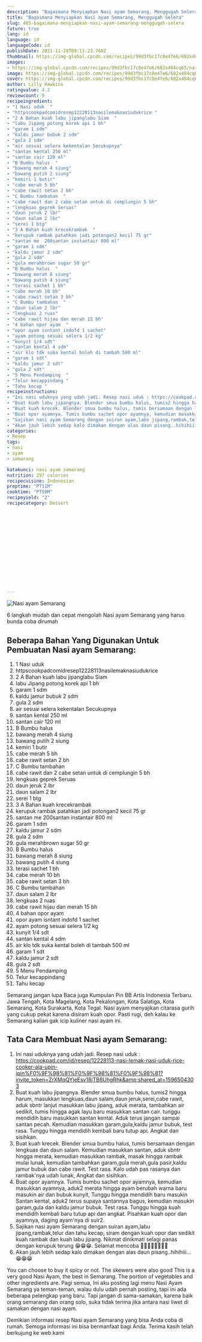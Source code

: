 ```yaml
---
description: "Bagaimana Menyiapkan Nasi ayam Semarang, Menggugah Selera"
title: "Bagaimana Menyiapkan Nasi ayam Semarang, Menggugah Selera"
slug: 465-bagaimana-menyiapkan-nasi-ayam-semarang-menggugah-selera
future: true
lang: id
language: id
languageCode: id
publishDate: 2021-11-28T09:11:23.760Z 
thumbnail: https://img-global.cpcdn.com/recipes/99d3fbc17c8e47e6/682x484cq65/nasi-ayam-semarang-foto-resep-utama.png
images:
- https://img-global.cpcdn.com/recipes/99d3fbc17c8e47e6/682x484cq65/nasi-ayam-semarang-foto-resep-utama.png
image: https://img-global.cpcdn.com/recipes/99d3fbc17c8e47e6/682x484cq65/nasi-ayam-semarang-foto-resep-utama.png
cover: https://img-global.cpcdn.com/recipes/99d3fbc17c8e47e6/682x484cq65/nasi-ayam-semarang-foto-resep-utama.png
author: Lilly Hawkins
ratingvalue: 4.2
reviewcount: 9
recipeingredient:
- "1 Nasi uduk  "
- "httpscookpadcomidresep12228113nasilemaknasiudukrice "
- "2 A Bahan kuah labu jipanglabu Siam  "
- "labu Jipang potong korek api 1 bh"
- "garam 1 sdm"
- "kaldu jamur bubuk 2 sdm"
- "gula 2 sdm"
- "air sesuai selera kekentalan Secukupnya"
- "santan kental 250 ml"
- "santan cair 120 ml"
- "B Bumbu halus  "
- "bawang merah 4 siung"
- "bawang putih 2 siung"
- "kemiri 1 butir"
- "cabe merah 5 bh"
- "cabe rawit setan 2 bh"
- "C Bumbu tambahan  "
- "cabe rawit dan 2 cabe setan untuk di cemplungin 5 bh"
- "lengkuas geprek Seruas"
- "daun jeruk 2 lbr"
- "daun salam 2 lbr"
- "serei 1 btg"
- "3 A Bahan kuah krecekrambak  "
- "kerupuk rambak patahkan jadi potongan2 kecil 75 gr"
- "santan me  200santan instantair 800 ml"
- "garam 1 sdm"
- "kaldu jamur 2 sdm"
- "gula 2 sdm"
- "gula merahbrown sugar 50 gr"
- "B Bumbu halus  "
- "bawang merah 8 siung"
- "bawang putih 4 siung"
- "terasi sachet 1 bh"
- "cabe merah 10 bh"
- "cabe rawit setan 3 bh"
- "C Bumbu tambahan  "
- "daun salam 2 lbr"
- "lengkuas 2 ruas"
- "cabe rawit hijau dan merah 15 bh"
- "4 bahan opor ayam  "
- "opor ayam isntant indofd 1 sachet"
- "ayam potong sesuai selera 1/2 kg"
- "kunyit 1/4 sdt"
- "santan kental 4 sdm"
- "air klo tdk suka kental boleh di tambah 500 ml"
- "garam 1 sdt"
- "kaldu jamur 2 sdt"
- "gula 2 sdt"
- "5 Menu Pendamping  "
- "Telur kecappindang "
- "Tahu kecap "
recipeinstructions:
- "Ini nasi uduknya yang udah jadi. Resep nasi uduk : https://cookpad.com/id/resep/12228113-nasi-lemak-nasi-uduk-rice-cooker-ala-upin-ipin%F0%9F%98%81%F0%9F%98%81%F0%9F%98%81?invite_token=ZrXMqQYjeEsv18jTB6UhgRhk&amp;shared_at=1596504303"
- "Buat kuah labu jipangnya. Blender smua bumbu halus, tumis2 hingga harum, masukkan lengkuas,daun salam,daun jeruk,serei,cabe rawit, aduk sbntr lanjut masukkan labu jipang, aduk merata, tambahkan air sedikit, tumis hingga agak layu baru masukkan santan cair. tunggu mendidih baru masukkan santan kental. Aduk terus jangan sampai santan pecah. Kemudian masukkan garam,gula,kaldu jamur bubuk, test rasa. Tunggu hingga mendidih kembali baru tutup api. Angkat dan sisihkan."
- "Buat kuah krecek. Blender smua bumbu halus, tumis bersamaan dengan lengkuas dan daun salam. Kemudian masukkan santan, aduk sbntr hingga merata, kemudian masukkan rambak, masak hingga rambak mulai lunak, kemudian tambahkan garam,gula merah,gula pasir,kaldu jamur bubuk dan cabe rawit. Test rasa. Kalo udah pas rasanya dan rambak&#39;nya udah lunak, Angkat dan sisihkan."
- "Buat opor ayamnya. Tumis bumbu sachet opor ayamnya, kemudian masukkan ayamnya, aduk2 merata hingga ayam berubah warna baru masukin air dan bubuk kunyit, Tunggu hingga mendidih baru masukin Santan kental, aduk2 terus supaya santannya bagus, kemudian masukin garam,gula dan kaldu jamur bubuk. Test rasa. Tunggu hingga kuah mendidih kembali baru tutup api dan angkat. Pisahkan kuah opor dan ayamnya, daging ayam&#39;nya di suir2."
- "Sajikan nasi ayam Semarang dengan suiran ayam,labu jipang,rambak,telur dan tahu kecap, siram dengan kuah opor dan sedikit kuah rambak dan kuah labu jipang. Nikmat dinikmati selagi panas dengan kerupuk terung 😁😁😁. Selamat mencoba 🙏🙏🤗🤗🥰🥰💪💪"
- "Akan jauh lebih sedap kalo dimakan dengan alas daun pisang..hihihiii...😁😁😁"
categories:
- Resep
tags:
- nasi
- ayam
- semarang

katakunci: nasi ayam semarang 
nutrition: 297 calories
recipecuisine: Indonesian
preptime: "PT11M"
cooktime: "PT50M"
recipeyield: "2"
recipecategory: Dessert


     
    
    
    
    
    
    
    
    
    
    
      
    
---
```



![Nasi ayam Semarang](https://img-global.cpcdn.com/recipes/99d3fbc17c8e47e6/682x484cq65/nasi-ayam-semarang-foto-resep-utama.png)

6 langkah mudah dan cepat mengolah  Nasi ayam Semarang yang harus bunda coba dirumah

<!--inarticleads1-->

## Beberapa Bahan Yang Digunakan Untuk Pembuatan Nasi ayam Semarang:

1. 1 Nasi uduk  
1. httpscookpadcomidresep12228113nasilemaknasiudukrice 
1. 2 A Bahan kuah labu jipanglabu Siam  
1. labu Jipang potong korek api 1 bh
1. garam 1 sdm
1. kaldu jamur bubuk 2 sdm
1. gula 2 sdm
1. air sesuai selera kekentalan Secukupnya
1. santan kental 250 ml
1. santan cair 120 ml
1. B Bumbu halus  
1. bawang merah 4 siung
1. bawang putih 2 siung
1. kemiri 1 butir
1. cabe merah 5 bh
1. cabe rawit setan 2 bh
1. C Bumbu tambahan  
1. cabe rawit dan 2 cabe setan untuk di cemplungin 5 bh
1. lengkuas geprek Seruas
1. daun jeruk 2 lbr
1. daun salam 2 lbr
1. serei 1 btg
1. 3 A Bahan kuah krecekrambak  
1. kerupuk rambak patahkan jadi potongan2 kecil 75 gr
1. santan me  200santan instantair 800 ml
1. garam 1 sdm
1. kaldu jamur 2 sdm
1. gula 2 sdm
1. gula merahbrown sugar 50 gr
1. B Bumbu halus  
1. bawang merah 8 siung
1. bawang putih 4 siung
1. terasi sachet 1 bh
1. cabe merah 10 bh
1. cabe rawit setan 3 bh
1. C Bumbu tambahan  
1. daun salam 2 lbr
1. lengkuas 2 ruas
1. cabe rawit hijau dan merah 15 bh
1. 4 bahan opor ayam  
1. opor ayam isntant indofd 1 sachet
1. ayam potong sesuai selera 1/2 kg
1. kunyit 1/4 sdt
1. santan kental 4 sdm
1. air klo tdk suka kental boleh di tambah 500 ml
1. garam 1 sdt
1. kaldu jamur 2 sdt
1. gula 2 sdt
1. 5 Menu Pendamping  
1. Telur kecappindang 
1. Tahu kecap 

Semarang jangan lupa Baca juga Kumpulan Pin BB Artis Indonesia Terbaru. Jawa Tengah, Kota Magelang, Kota Pekalongan, Kota Salatiga, Kota Semarang, Kota Surakarta, Kota Tegal. Nasi ayam menyajikan citarasa gurih yang cukup pekat karena disiram kuah opor. Pasti rugi, deh kalau ke Semarang kalian gak icip kuliner nasi ayam ini. 

<!--inarticleads2-->

## Tata Cara Membuat Nasi ayam Semarang:

1. Ini nasi uduknya yang udah jadi. Resep nasi uduk : https://cookpad.com/id/resep/12228113-nasi-lemak-nasi-uduk-rice-cooker-ala-upin-ipin%F0%9F%98%81%F0%9F%98%81%F0%9F%98%81?invite_token=ZrXMqQYjeEsv18jTB6UhgRhk&amp;shared_at=1596504303
1. Buat kuah labu jipangnya. Blender smua bumbu halus, tumis2 hingga harum, masukkan lengkuas,daun salam,daun jeruk,serei,cabe rawit, aduk sbntr lanjut masukkan labu jipang, aduk merata, tambahkan air sedikit, tumis hingga agak layu baru masukkan santan cair. tunggu mendidih baru masukkan santan kental. Aduk terus jangan sampai santan pecah. Kemudian masukkan garam,gula,kaldu jamur bubuk, test rasa. Tunggu hingga mendidih kembali baru tutup api. Angkat dan sisihkan.
1. Buat kuah krecek. Blender smua bumbu halus, tumis bersamaan dengan lengkuas dan daun salam. Kemudian masukkan santan, aduk sbntr hingga merata, kemudian masukkan rambak, masak hingga rambak mulai lunak, kemudian tambahkan garam,gula merah,gula pasir,kaldu jamur bubuk dan cabe rawit. Test rasa. Kalo udah pas rasanya dan rambak&#39;nya udah lunak, Angkat dan sisihkan.
1. Buat opor ayamnya. Tumis bumbu sachet opor ayamnya, kemudian masukkan ayamnya, aduk2 merata hingga ayam berubah warna baru masukin air dan bubuk kunyit, Tunggu hingga mendidih baru masukin Santan kental, aduk2 terus supaya santannya bagus, kemudian masukin garam,gula dan kaldu jamur bubuk. Test rasa. Tunggu hingga kuah mendidih kembali baru tutup api dan angkat. Pisahkan kuah opor dan ayamnya, daging ayam&#39;nya di suir2.
1. Sajikan nasi ayam Semarang dengan suiran ayam,labu jipang,rambak,telur dan tahu kecap, siram dengan kuah opor dan sedikit kuah rambak dan kuah labu jipang. Nikmat dinikmati selagi panas dengan kerupuk terung 😁😁😁. Selamat mencoba 🙏🙏🤗🤗🥰🥰💪💪
1. Akan jauh lebih sedap kalo dimakan dengan alas daun pisang..hihihiii...😁😁😁


You can choose to buy it spicy or not. The skewers were also good This is a very good Nasi Ayam, the best in Semarang. The portion of vegetables and other ingredients are. Pagi semua, Ini aku posting lagi menu Nasi Ayam Semarang ya teman-teman, walau dulu udah pernah posting, tapi ini ada beberapa pelengkap yang baru. Tapi jangan di sama-samakan, karena baik orang semarang dan orang solo, suka tidak terima jika antara nasi liwet di samakan dengan nasi ayam. 

Demikian informasi  resep Nasi ayam Semarang   yang bisa Anda coba di rumah. Semoga informasi ini bisa bermanfaat bagi Anda. Terima kasih telah berkujung ke web kami
